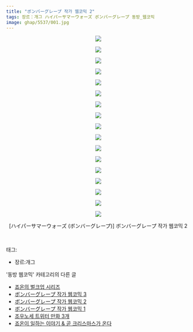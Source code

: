 ```yaml
---
title: "ボンバーグレープ 작가 웹코믹 2"
tags: 장르：개그 ハイパーサマーウォーズ ボンバーグレープ 동방_웹코믹
image: ghap/5537/001.jpg
---
```

<div class="article">
<p style="text-align: center; clear: none; float: none;"><img src="{{ site.nasurl }}/ghap/5537/001.jpg"/></p>
<p style="text-align: center; clear: none; float: none;"><img src="{{ site.nasurl }}/ghap/5537/002.jpg"/></p>
<p style="text-align: center; clear: none; float: none;"><img src="{{ site.nasurl }}/ghap/5537/003.jpg"/></p>
<p style="text-align: center; clear: none; float: none;"><img src="{{ site.nasurl }}/ghap/5537/004.jpg"/></p>
<p style="text-align: center; clear: none; float: none;"><img src="{{ site.nasurl }}/ghap/5537/005.jpg"/></p>
<p style="text-align: center; clear: none; float: none;"><img src="{{ site.nasurl }}/ghap/5537/006.jpg"/></p>
<p style="text-align: center; clear: none; float: none;"><img src="{{ site.nasurl }}/ghap/5537/007.jpg"/></p>
<p style="text-align: center; clear: none; float: none;"><img src="{{ site.nasurl }}/ghap/5537/008.jpg"/></p>
<p style="text-align: center; clear: none; float: none;"><img src="{{ site.nasurl }}/ghap/5537/009.jpg"/></p>
<p style="text-align: center; clear: none; float: none;"><img src="{{ site.nasurl }}/ghap/5537/010.jpg"/></p>
<p style="text-align: center; clear: none; float: none;"><img src="{{ site.nasurl }}/ghap/5537/011.jpg"/></p>
<p style="text-align: center; clear: none; float: none;"><img src="{{ site.nasurl }}/ghap/5537/012.jpg"/></p>
<p style="text-align: center; clear: none; float: none;"><img src="{{ site.nasurl }}/ghap/5537/013.jpg"/></p>
<p style="text-align: center; clear: none; float: none;"><img src="{{ site.nasurl }}/ghap/5537/014.jpg"/></p>
<p style="text-align: center; clear: none; float: none;"><img src="{{ site.nasurl }}/ghap/5537/015.jpg"/></p>
<p style="text-align: center; clear: none; float: none;"><img src="{{ site.nasurl }}/ghap/5537/016.jpg"/></p>
<p style="text-align: center; clear: none; float: none;"><img src="{{ site.nasurl }}/ghap/5537/017.jpg"/></p>
<p style="text-align: center; clear: none; float: none;">[ハイパーサマーウォーズ (ボンバーグレープ)] ボンバーグレープ 작가 웹코믹 2</p>
<p><br/></p>
</div><div class="tagTrail">
<p>태그: </p>
<ul>
<li>장르:개그</li>
</ul>
</div><div class="another">
<p>'동방 웹코믹' 카테고리의 다른 글</p>
<ul>
<li><a href="/2019-01-08-ghap_5539">죠온의 벌크업 시리즈</a></li>
<li><a href="/2019-01-07-ghap_5538">ボンバーグレープ 작가 웹코믹 3</a></li>
<li><a href="/2019-01-07-ghap_5537">ボンバーグレープ 작가 웹코믹 2</a></li>
<li><a href="/2019-01-07-ghap_5536">ボンバーグレープ 작가 웹코믹 1</a></li>
<li><a href="/2018-12-31-ghap_5460">조우노세 트위터 만화 3개</a></li>
<li><a href="/2018-12-26-ghap_5448">죠온이 일하는 이야기 &amp; 곧 크리스마스가 온다</a></li>
</ul>
</div>